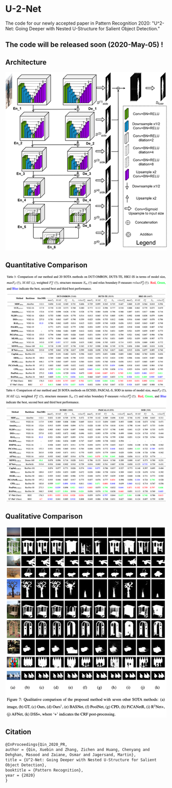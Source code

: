 # U-2-Net
The code for our newly accepted paper in Pattern Recognition 2020: "U^2-Net: Going Deeper with Nested U-Structure for Salient Object Detection."

## The code will be released soon (2020-May-05) !

## Architecture

![U^2-Net architecture](U2NETPR.png)

## Quantitative Comparison

![Quantitative Comparison](quan_1.png)
![Quantitative Comparison](quan_2.png)

## Qualitative Comparison

![Qualitative Comparison](qual.png)

## Citation
```
@InProceedings{Qin_2020_PR,
author = {Qin, Xuebin and Zhang, Zichen and Huang, Chenyang and Dehghan, Masood and Zaiane, Osmar and Jagersand, Martin},
title = {U^2-Net: Going Deeper with Nested U-Structure for Salient Object Detection},
booktitle = {Pattern Recognition},
year = {2020}
}
```
